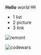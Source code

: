 ﻿**Hello** *world* ~~!!!!~~

+ 1 list
+ 2 picture
+ 3 link

![remont](https://user-images.githubusercontent.com/109788980/180589626-8bea55c8-2a96-4a08-810e-6c4a4db27286.png)

![codewars](https://www.codewars.com/users/Alexey%20Yalushkin/badges/small)
